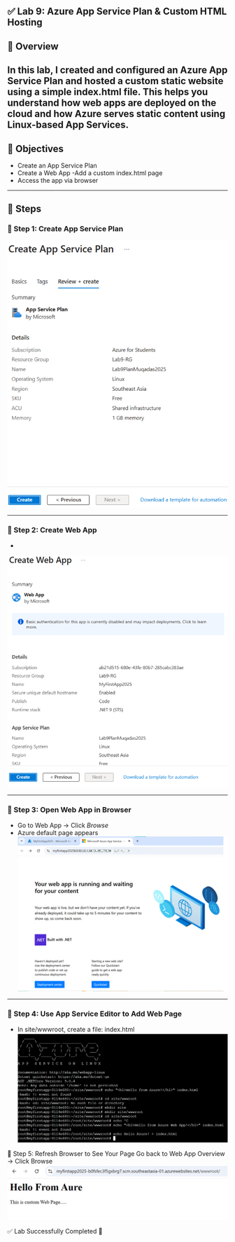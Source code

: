 ## ✅ Lab 9: Azure App Service Plan & Custom HTML Hosting

## 🧾 Overview
In this lab, I created and configured an Azure App Service Plan and hosted a custom static website using a simple index.html file.
This helps you understand how web apps are deployed on the cloud and how Azure serves static content using Linux-based App Services.
---

## 🎯 Objectives
- Create an App Service Plan
- Create a Web App
-Add a custom index.html page
- Access the app via browser

---

## 🔧 Steps

### 📌 Step 1: Create App Service Plan  

![1](1_create_app_service_plan.png)

---

### 📌 Step 2: Create Web App  
- 
![2](2_create_web_app.png)

---

### 📌 Step 3: Open Web App in Browser  
- Go to Web App → Click *Browse*  
- Azure default page appears  
![3](3_azure_default_webapp.png)

---

### 📌 Step 4: Use App Service Editor to Add Web Page  
- In site/wwwroot, create a file: index.html
![4](4_add_index_html.png)

📌 Step 5: Refresh Browser to See Your Page
Go back to Web App Overview → Click Browse
![5](5_custom_webapp_output.png)


✅ Lab Successfully Completed 🎉
